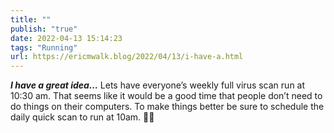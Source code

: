 ```yaml
---
title: ""
publish: "true"
date: 2022-04-13 15:14:23
tags: "Running"
url: https://ericmwalk.blog/2022/04/13/i-have-a.html
---
```


***I have a great idea…*** Lets have everyone’s weekly full virus scan run at 10:30 am. That seems like it would be a good time that people don’t need to do things on their computers. To make things better be sure to schedule the daily quick scan to run at 10am. 🤦‍♂️